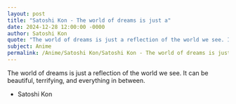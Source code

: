 ```yaml
---
layout: post
title: "Satoshi Kon - The world of dreams is just a"
date: 2024-12-28 12:00:00 -0000
author: Satoshi Kon
quote: "The world of dreams is just a reflection of the world we see. It can be beautiful, terrifying, and everything in between."
subject: Anime
permalink: /Anime/Satoshi Kon/Satoshi Kon - The world of dreams is just a
---
```


The world of dreams is just a reflection of the world we see. It can be beautiful, terrifying, and everything in between.

- Satoshi Kon
